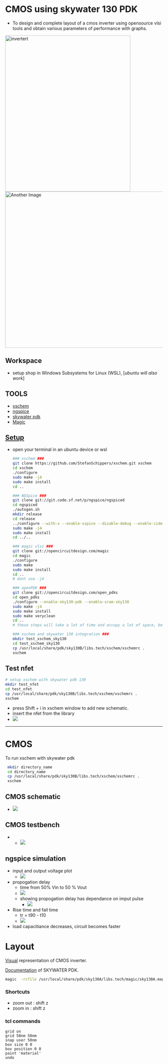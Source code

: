 # CMOS using skywater 130 PDK
* To design and complete layout of a cmos inverter using opensource vlsi tools and obtain various parameters of performance with graphs.
  
<img src="images\inverter.png" alt="invertert" width="400" height="500"/><img src="images\inverter_sch.png" alt="Another Image" width="800"  height="500"/>

## Workspace
* setup shop in Windows Subsystems for Linux (WSL), [*ubuntu will also work*]

## TOOLS
* [xschem](https://xschem.sourceforge.io/stefan/xschem_man/install_xschem.html)
* [ngspice](https://sourceforge.net/projects/ngspice/files/)
* [skywater pdk](https://github.com/google/skywater-pdk)
* [Magic](http://opencircuitdesign.com/magic/index.html)

## [Setup](http://opencircuitdesign.com/)
* open your terminal in an ubuntu device or wsl
  ```sh
  ### xschem ###
  git clone https://github.com/StefanSchippers/xschem.git xschem
  cd xschem
  ./configure
  sudo make -j4
  sudo make install
  cd ..

  ### NGSpice ### 
  git clone git://git.code.sf.net/p/ngspice/ngspiced
  cd ngspiced
  ./autogen.sh
  mkdir release
  cd release
  ../configure --with-x --enable-xspice --disable-debug --enable-cider --with-readline=yes --enable-predictor --enable-osdi --enable-openmp
  sudo make -j4
  sudo make install
  cd ../..

  ### magic vlsi ###
  git clone git://opencircuitdesign.com/magic
  cd magic
  ./configure
  sudo make
  sudo make install
  cd ..
  # dont use -j4 

  ### openPDK ###
  git clone git://opencircuitdesign.com/open_pdks
  cd open_pdks
  ./configure --enable-sky130-pdk --enable-sram-sky130
  sudo make -j4
  sudo make install
  sudo make veryclean
  cd ..
  # these steps will take a lot of time and occupy a lot of space, be patient.....

  ### xschem and skywater 130 integration ###
  mkdir test_xschem_sky130
  cd test_xschem_sky130
  cp /usr/local/share/pdk/sky130B/libs.tech/xschem/xschemrc .
  xschem
  ```
## Test nfet 
```sh
# setup xschem with skywater pdk 130 
mkdir test_nfet
cd test_nfet
cp /usr/local/share/pdk/sky130B/libs.tech/xschem/xschemrc .
xschem
```
* press Shift + i in xschem window to add new schematic.
* insert the nfet from the library
* <img src="images\nfet_test.png"/>
  
_______________________________________________________________

# CMOS 
To run xschem with skywater pdk 
```sh
 mkdir directory_name
 cd directory_name
 cp /usr/local/share/pdk/sky130B/libs.tech/xschem/xschemrc .
 xschem
```
## CMOS schematic 
  * <img src="images\inverter.png"/>

## CMOS testbench
*   * <img src="images\inverter_sch.png"/>


## ngspice simulation
* input and output voltage plot
  * <img src="images\vin_vout.png"/>
* propogation delay
  * time from 50% Vin to 50 % Vout
  * <img src="images\tpHL.png"/>
  * showing propogation delay has dependance on imput pulse
    * <img src="images\tpHL2.png"/>
* Rise time and fall time
  * tr = t90 - t10
  * <img src="images\tr.png"/>
* load capacitiance decreases, circuit becomes faster


# Layout 

[Visual](https://www.youtube.com/watch?v=oSrUsM0hoPs) representation of CMOS inverter.

[Documentation](https://skywater-pdk.readthedocs.io/en/main/) of SKYWATER PDK.
```sh
magic  -rcfile /usr/local/share/pdk/sky130A/libs.tech/magic/sky130A.magicrc &
```
### Shortcuts 
* zoom out : shift z
* zoom in  : shift z

### tcl commands 
```
grid on
grid 50nm 50nm
snap user 50nm
box size 0 0
box position 0 0
paint 'material'
undo
```